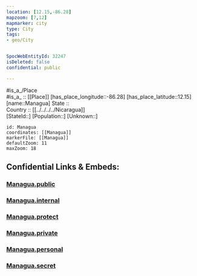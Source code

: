 ```yaml
---
location: [12.15,-86.28] 
mapzoom: [7,12] 
mapmarker: city 
type: City
tags:
- geo/City


SpocWebEntityId: 32247
isDeleted: false
confidential: public

---
```

#is_a_/Place  
#is_a_ :: [[Place]] 
[has_place_longitude::-86.28] 
[has_place_latitude::12.15] 
[name::Managua] 
State ::  
Country :: [[../../../../Nicaragua]]  
[StateId::] 
[Population::] 
[Unknown::] 


```leaflet
id: Managua
coordinates: [[Managua]] 
markerFile: [[Managua]] 
defaultZoom: 11 
maxZoom: 18
```


## Confidential Links & Embeds: 

### [Managua.public](/_public/\Earth\Continent\America~Central\Nicaragua\departments~Nicaragua\Managua\CityManagua.public.md) 

### [Managua.internal](/_internal/\Earth\Continent\America~Central\Nicaragua\departments~Nicaragua\Managua\CityManagua.internal.md) 

### [Managua.protect](/_protect/\Earth\Continent\America~Central\Nicaragua\departments~Nicaragua\Managua\CityManagua.protect.md) 

### [Managua.private](/_private/\Earth\Continent\America~Central\Nicaragua\departments~Nicaragua\Managua\CityManagua.private.md) 

### [Managua.personal](/_personal/\Earth\Continent\America~Central\Nicaragua\departments~Nicaragua\Managua\CityManagua.personal.md) 

### [Managua.secret](/_secret/\Earth\Continent\America~Central\Nicaragua\departments~Nicaragua\Managua\CityManagua.secret.md)

